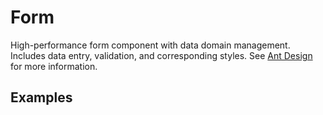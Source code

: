 # Form

High-performance form component with data domain management. Includes data entry, validation, and corresponding styles. See [Ant Design](https://ant.design/components/form/) for more information.

## Examples

<demo name="basic"></demo>
<demo name="form_rules" title="Form Rules"></demo>
